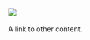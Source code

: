 ## ![](https://img.shields.io/badge/-candidate-yellow.svg?style=flat-square) 
A link to other content.


